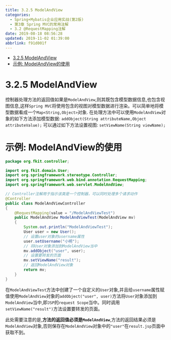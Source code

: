 ```yaml
---
title: 3.2.5 ModelAndView
categories: 
  - Spring+Mybatis企业应用实战(第2版)
  - 第3章 Spring MVC的常用注解
  - 3.2 @RequestMapping注解
date: 2019-08-18 08:56:28
updated: 2019-11-02 01:39:00
abbrlink: f91d001f
---
```

- [3.2.5 ModelAndView](/ReadingNotes/f91d001f/#3-2-5-ModelAndView)
- [示例: ModelAndView的使用](/ReadingNotes/f91d001f/#示例-ModelAndView的使用)

<!--more-->
<script src="https://cdn.bootcss.com/jquery/3.4.0/jquery.slim.min.js"></script>
<script>$(document).ready(function () {$(".post-body > ul:nth-child(1)").hide();});</script>

<!--end-->
<!--SSTStart-->
# 3.2.5 ModelAndView #
控制器处理方法的返回值如果是`ModelAndView`,则其既包含模型数据信息,也包含视图信息,这样`Spring MVC`将使用包含的视图对模型数据进行渲染。可以简单地将模型数据看成一个`Map<String,Object>`对象.
在处理方法中可以使用`ModelAndView`对象的如下方法添加模型数据:
`addObject(String attributeName,Object attributeValue);`
可以通过如下方法设置视图:
`setViewName(String viewName);`
# 示例: ModelAndView的使用 #
```java
package org.fkit.controller;

import org.fkit.domain.User;
import org.springframework.stereotype.Controller;
import org.springframework.web.bind.annotation.RequestMapping;
import org.springframework.web.servlet.ModelAndView;

// Controller注解用于指示该类是一个控制器，可以同时处理多个请求动作
@Controller
public class ModelAndViewController
{
	@RequestMapping(value = "/ModelAndViewTest")
	public ModelAndView ModelAndViewTest(ModelAndView mv)
	{
		System.out.println("ModelAndViewTest");
		User user = new User();
		// 设置user对象的username属性
		user.setUsername("小明");
		// 将User对象添加到ModelAndView当中
		mv.addObject("user", user);
		// 设置要转发的页面
		mv.setViewName("result");
		// 返回ModelAndView对象
		return mv;
	}
}
```
在`ModelAndViewTest`方法中创建了一个自定义的`User`对象,并且给`username`属性赋值使用`ModelAndView`对象的`addObject("user", user)`方法将`User`对象添加到`ModelAndView`当中,即`JSP`的`request Scope`当中。同时调用`setViewName("result")`方法设置要转发的页面。

此处需要注意的是,**方法的返回值必须是`ModelAndView`**,方法的返回结果必须是`ModelAndView`对象,否则保存在`ModelAndView`对象中的`"user"`在`result.jsp`页面中获取不到。
<!--SSTStop-->

